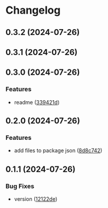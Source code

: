 # Changelog

## 0.3.2 (2024-07-26)

## 0.3.1 (2024-07-26)

## 0.3.0 (2024-07-26)


### Features

* readme ([339421d](https://github.com/vuki656/style-guide/commit/339421d3c0d356ec8be8788603ff234309a42c69))

## 0.2.0 (2024-07-26)


### Features

* add files to package json ([8d8c742](https://github.com/vuki656/style-guide/commit/8d8c7420744665f01cf0d3c21a71da5f98fdf42f))

## 0.1.1 (2024-07-26)


### Bug Fixes

* version ([12122de](https://github.com/vuki656/style-guide/commit/12122de06b0496aafbe09132fe9e1074966941ae))
